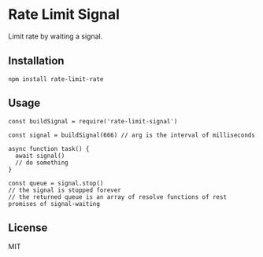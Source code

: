 # Rate Limit Signal

Limit rate by waiting a signal.

## Installation

```
npm install rate-limit-rate
```

## Usage

``` ecmascript6
const buildSignal = require('rate-limit-signal')

const signal = buildSignal(666) // arg is the interval of milliseconds

async function task() {
  await signal()
  // do something
}

const queue = signal.stop()
// the signal is stopped forever
// the returned queue is an array of resolve functions of rest promises of signal-waiting
```

## License

MIT